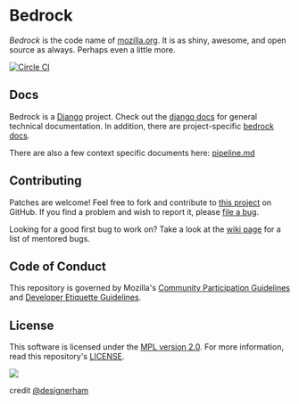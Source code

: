 Bedrock
=======

*Bedrock* is the code name of [mozilla.org][mozilla]. It is as shiny,
awesome, and open source as always. Perhaps even a little more.

[mozilla]: https://www.mozilla.org/

[![Circle CI](https://circleci.com/gh/mozilla/bedrock.svg?style=svg)](https://circleci.com/gh/mozilla/bedrock)

Docs
----

Bedrock is a [Django][django] project. Check out the [django docs][dj-docs] for
general technical documentation. In addition, there are project-specific
[bedrock docs][br-docs].

[django]: https://www.djangoproject.com/
[dj-docs]: https://docs.djangoproject.com/
[br-docs]: http://bedrock.readthedocs.org/

There are also a few context specific documents here: [pipeline.md](pipeline.md)

Contributing
------------

Patches are welcome! Feel free to fork and contribute to [this project][gh-bedrock] on
GitHub. If you find a problem and wish to report it, please [file
a bug][bugzilla].

Looking for a good first bug to work on? Take a look at the [wiki page][wiki] for a
list of mentored bugs.

[gh-bedrock]: https://github.com/mozilla/bedrock
[bugzilla]: https://bugzilla.mozilla.org/enter_bug.cgi?product=www.mozilla.org&component=Bedrock
[wiki]: https://wiki.mozilla.org/Webdev/GetInvolved/mozilla.org#Mentored_Bugs

Code of Conduct
---------------

This repository is governed by Mozilla's [Community Participation Guidelines][participation]
and [Developer Etiquette Guidelines][etiquette].

[participation]: https://github.com/mozilla/bedrock/blob/master/CODE_OF_CONDUCT.md
[etiquette]: https://bugzilla.mozilla.org/page.cgi?id=etiquette.html

License
-------

This software is licensed under the [MPL version 2.0][MPL]. For more
information, read this repository's [LICENSE][LICENSE].

[MPL]: https://www.mozilla.org/MPL/
[LICENSE]: https://github.com/mozilla/bedrock/blob/master/LICENSE

![](http://i.imgur.com/ElotJSI.jpg)

credit [@designerham](https://github.com/designerham)

